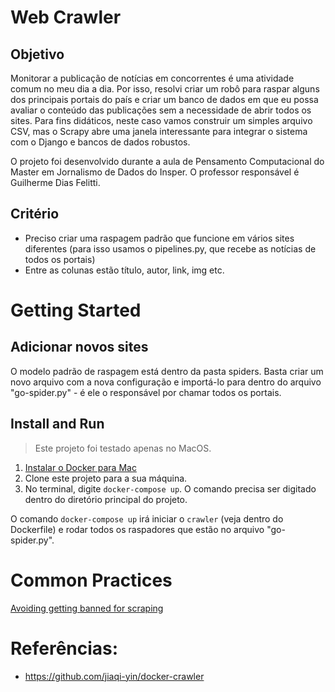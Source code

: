 # Web Crawler

## Objetivo
Monitorar a publicação de notícias em concorrentes é uma atividade comum no meu dia a dia. Por isso, resolvi criar um robô para raspar alguns dos principais portais do país e criar um banco de dados em que eu possa avaliar o conteúdo das publicações sem a necessidade de abrir todos os sites. Para fins didáticos, neste caso vamos construir um simples arquivo CSV, mas o Scrapy abre uma janela interessante para integrar o sistema com o Django e bancos de dados robustos.

O projeto foi desenvolvido durante a aula de Pensamento Computacional do Master em Jornalismo de Dados do Insper. O professor responsável é Guilherme Dias Felitti.

## Critério

- Preciso criar uma raspagem padrão que funcione em vários sites diferentes (para isso usamos o pipelines.py, que recebe as notícias de todos os portais)
- Entre as colunas estão título, autor, link, img etc.

# Getting Started

## Adicionar novos sites
O modelo padrão de raspagem está dentro da pasta spiders. Basta criar um novo arquivo com a nova configuração e importá-lo para dentro do arquivo "go-spider.py" - é ele o responsável por chamar todos os portais.

## Install and Run

> Este projeto foi testado apenas no MacOS.

1. [Instalar o Docker para Mac](https://docs.docker.com/docker-for-mac/install/)
1. Clone este projeto para a sua máquina.
1. No terminal, digite `docker-compose up`. O comando precisa ser digitado dentro do diretório principal do projeto.

O comando `docker-compose up` irá iniciar o `crawler` (veja dentro do Dockerfile) e rodar todos os raspadores que estão no arquivo "go-spider.py".

# Common Practices
[Avoiding getting banned for scraping](https://doc.scrapy.org/en/latest/topics/practices.html#avoiding-getting-banned)

# Referências:
- https://github.com/jiaqi-yin/docker-crawler
